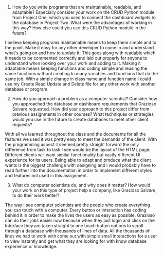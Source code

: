 1. How do you write programs that are maintainable, readable, and adaptable? Especially consider your work on the CRUD Python module from Project One, which you used to connect the dashboard widgets to the database in Project Two. What were the advantages of working in this way? How else could you use this CRUD Python module in the future?

I believe keeping programs maintainable means to keep them simple and to the point. Make it easy for any other developer to come in and understand what's going on and how to update it. This goes along with readable which it needs to be commented correctly and laid out properly for anyone to understand when looking over your work and adding to it. Making it adaptable means keeping functions and coding simple and reusing the same functions without creating to many variables and functions that do the same job.  With a simple change in class name and function name I could use my Create Read Update and Delete file for any other work with another database or program. 


2. How do you approach a problem as a computer scientist? Consider how you approached the database or dashboard requirements that Grazioso Salvare requested. How did your approach to this project differ from previous assignments in other courses? What techniques or strategies would you use in the future to create databases to meet other client requests?

With all we learned throughout the class and the documents for all the features we used it was pretty easy to meet the demands of the client. With the programming aspect it seemed pretty straight forward the only difference from task to task I see would be the layout of the HTML page. Different clients will want similar functionality but vastly different UI experience for its users. Being able to adapt and produce what the client wants is the biggest challenge with designing and I would probably have to read further into the documentation in order to implement different styles and features not used in this assignment. 

3. What do computer scientists do, and why does it matter? How would your work on this type of project help a company, like Grazioso Salvare, to do their work better?

The way I see computer scientists are the people who create everything you can touch with a computer. Every button or interaction has coding behind it in order to make the lives the users as easy as possible. Grazioso can do their jobs easier now because when they just login and click on the Interface they are taken straight to one touch button options to scroll through a database with thousands of lines of data. All the thousands of lines we had to work with come out with simple small interactions for a user to view instantly and get what they are looking for with know database experience or knowledge.   
